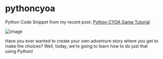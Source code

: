 # pythoncyoa

Python Code Snippet from my recent post: [Python CYOA Game Tutorial](https://www.nathaliemeremikwu.com/posts/python-cyoa-game-tutorial/)

![image](https://github.com/natmerem/pythoncyoa/assets/129467877/2a798b17-308f-48bb-abc0-f838f625af23)

Have you ever wanted to create your own adventure story where you get to make the choices? Well, today, we’re going to learn how to do just that using Python!

